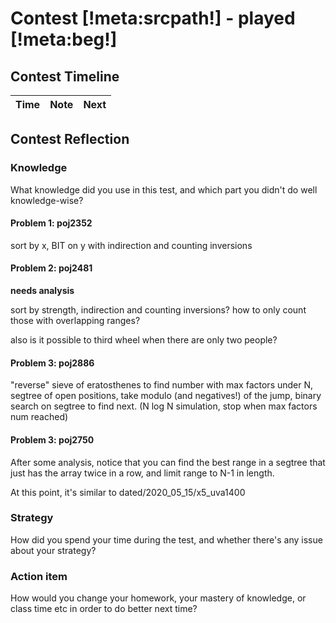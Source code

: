 # Contest [!meta:srcpath!] - played [!meta:beg!]

## Contest Timeline

| Time | Note | Next |
|----|----|----|

## Contest Reflection

### Knowledge
What knowledge did you use in this test, and which part you didn't do well knowledge-wise?

#### Problem 1: poj2352

sort by x, BIT on y with indirection and counting inversions

#### Problem 2: poj2481

**needs analysis**

sort by strength, indirection and counting inversions? how to only count those with overlapping ranges?

also is it possible to third wheel when there are only two people?

#### Problem 3: poj2886

"reverse" sieve of eratosthenes to find number with max factors under N,
segtree of open positions,
take modulo (and negatives!) of the jump, binary search on segtree to find next. (N log N simulation, stop when max factors num reached)

#### Problem 3: poj2750

After some analysis, notice that you can find the best range in a segtree that just has the array twice in a row, and limit range to N-1 in length.

At this point, it's similar to dated/2020_05_15/x5_uva1400

### Strategy
How did you spend your time during the test, and whether there's any issue about your strategy?

### Action item
How would you change your homework, your mastery of knowledge, or class time etc in order to do better next time?
